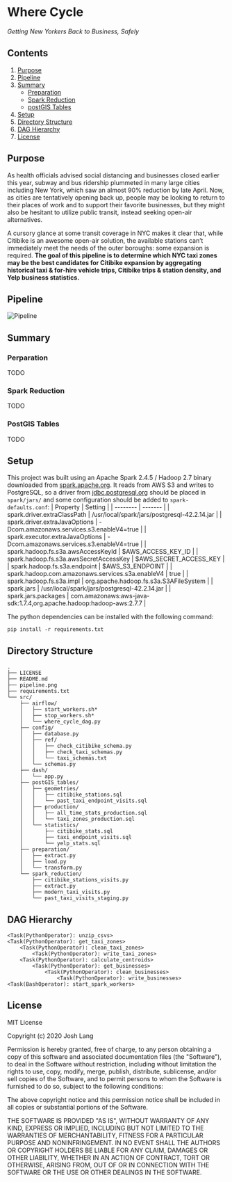 # Where Cycle

*Getting New Yorkers Back to Business, Safely*

## Contents
1. [Purpose](README.md#purpose)
1. [Pipeline](README.md#pipeline)
1. [Summary](README.md#summary)
    - [Preparation](README.md#preparation)
    - [Spark Reduction](README.md#spark-reduction)
    - [postGIS Tables](README.md#postgis-tables)
1. [Setup](README.md#setup)
1. [Directory Structure](README.md#directory-structure)
1. [DAG Hierarchy](README.md#dag-hierarchy)
1. [License](README.md#license)

## Purpose
As health officials advised social distancing and businesses closed earlier this year, subway and bus ridership plummeted in many large cities including New York, which saw an almost 90% reduction by late April. Now, as cities are tentatively opening back up, people may be looking to return to their places of work and to support their favorite businesses, but they might also be hesitant to utilize public transit, instead seeking open-air alternatives.

A cursory glance at some transit coverage in NYC makes it clear that, while Citibike is an awesome open-air solution, the available stations can’t immediately meet the needs of the outer boroughs: some expansion is required. **The goal of this pipeline is to determine which NYC taxi zones may be the best candidates for Citibike expansion by aggregating historical taxi & for-hire vehicle trips, Citibike trips & station density, and Yelp business statistics.**

## Pipeline
![Pipeline](https://github.com/josh-lang/where-cycle/blob/master/pipeline.png)

## Summary
### Perparation
TODO
### Spark Reduction
TODO
### PostGIS Tables
TODO

## Setup
This project was built using an Apache Spark 2.4.5 / Hadoop 2.7 binary downloaded from [spark.apache.org](https://spark.apache.org/downloads.html). It reads from AWS S3 and writes to PostgreSQL, so a driver from [jdbc.postgresql.org](https://jdbc.postgresql.org) should be placed in `spark/jars/` and some configuration should be added to `spark-defaults.conf`:
| Property | Setting |
| -------- | ------- |
| spark.driver.extraClassPath | /usr/local/spark/jars/postgresql-42.2.14.jar |
| spark.driver.extraJavaOptions | -Dcom.amazonaws.services.s3.enableV4=true |
| spark.executor.extraJavaOptions | -Dcom.amazonaws.services.s3.enableV4=true |
| spark.hadoop.fs.s3a.awsAccessKeyId | $AWS_ACCESS_KEY_ID |
| spark.hadoop.fs.s3a.awsSecretAccessKey | $AWS_SECRET_ACCESS_KEY |
| spark.hadoop.fs.s3a.endpoint | $AWS_S3_ENDPOINT |
| spark.hadoop.com.amazonaws.services.s3a.enableV4 | true |
| spark.hadoop.fs.s3a.impl | org.apache.hadoop.fs.s3a.S3AFileSystem |
| spark.jars | /usr/local/spark/jars/postgresql-42.2.14.jar |
| spark.jars.packages | com.amazonaws:aws-java-sdk:1.7.4,org.apache.hadoop:hadoop-aws:2.7.7 |

The python dependencies can be installed with the following command:
```
pip install -r requirements.txt
```

## Directory Structure
```
.
├── LICENSE
├── README.md
├── pipeline.png
├── requirements.txt
└── src/
    ├── airflow/
    │   ├── start_workers.sh*
    │   ├── stop_workers.sh*
    │   └── where_cycle_dag.py
    ├── config/
    │   ├── database.py
    │   ├── ref/
    │   │   ├── check_citibike_schema.py
    │   │   ├── check_taxi_schemas.py
    │   │   └── taxi_schemas.txt
    │   └── schemas.py
    ├── dash/
    │   └── app.py
    ├── postGIS_tables/
    │   ├── geometries/
    │   │   ├── citibike_stations.sql
    │   │   └── past_taxi_endpoint_visits.sql
    │   ├── production/
    │   │   ├── all_time_stats_production.sql
    │   │   └── taxi_zones_production.sql
    │   └── statistics/
    │       ├── citibike_stats.sql
    │       ├── taxi_endpoint_visits.sql
    │       └── yelp_stats.sql
    ├── preparation/
    │   ├── extract.py
    │   ├── load.py
    │   └── transform.py
    └── spark_reduction/
        ├── citibike_stations_visits.py
        ├── extract.py
        ├── modern_taxi_visits.py
        └── past_taxi_visits_staging.py
```

## DAG Hierarchy
```
<Task(PythonOperator): unzip_csvs>
<Task(PythonOperator): get_taxi_zones>
    <Task(PythonOperator): clean_taxi_zones>
        <Task(PythonOperator): write_taxi_zones>
    <Task(PythonOperator): calculate_centroids>
        <Task(PythonOperator): get_businesses>
            <Task(PythonOperator): clean_businesses>
                <Task(PythonOperator): write_businesses>
<Task(BashOperator): start_spark_workers>
```

## License
MIT License

Copyright (c) 2020 Josh Lang

Permission is hereby granted, free of charge, to any person obtaining a copy
of this software and associated documentation files (the "Software"), to deal
in the Software without restriction, including without limitation the rights
to use, copy, modify, merge, publish, distribute, sublicense, and/or sell
copies of the Software, and to permit persons to whom the Software is
furnished to do so, subject to the following conditions:

The above copyright notice and this permission notice shall be included in all
copies or substantial portions of the Software.

THE SOFTWARE IS PROVIDED "AS IS", WITHOUT WARRANTY OF ANY KIND, EXPRESS OR
IMPLIED, INCLUDING BUT NOT LIMITED TO THE WARRANTIES OF MERCHANTABILITY,
FITNESS FOR A PARTICULAR PURPOSE AND NONINFRINGEMENT. IN NO EVENT SHALL THE
AUTHORS OR COPYRIGHT HOLDERS BE LIABLE FOR ANY CLAIM, DAMAGES OR OTHER
LIABILITY, WHETHER IN AN ACTION OF CONTRACT, TORT OR OTHERWISE, ARISING FROM,
OUT OF OR IN CONNECTION WITH THE SOFTWARE OR THE USE OR OTHER DEALINGS IN THE
SOFTWARE.
